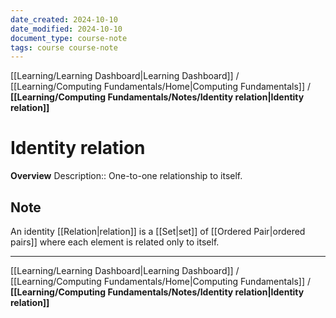 ```yaml
---
date_created: 2024-10-10
date_modified: 2024-10-10
document_type: course-note
tags: course course-note
---
```

[[Learning/Learning Dashboard|Learning Dashboard]] / [[Learning/Computing Fundamentals/Home|Computing Fundamentals]] / **[[Learning/Computing Fundamentals/Notes/Identity relation|Identity relation]]**
# Identity relation
**Overview**
Description:: One-to-one relationship to itself.

## Note

An identity [[Relation|relation]] is a [[Set|set]] of [[Ordered Pair|ordered pairs]] where each element is related only to itself.

---
[[Learning/Learning Dashboard|Learning Dashboard]] / [[Learning/Computing Fundamentals/Home|Computing Fundamentals]] / **[[Learning/Computing Fundamentals/Notes/Identity relation|Identity relation]]**